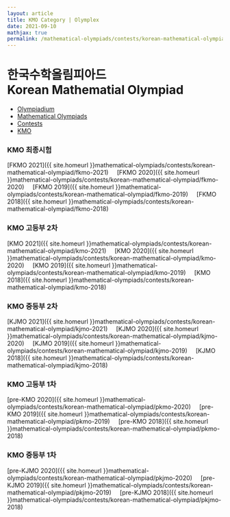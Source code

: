 ```yaml
---
layout: article
title: KMO Category | Olymplex
date: 2021-09-10
mathjax: true
permalink: /mathematical-olympiads/contests/korean-mathematical-olympiad/
---
```

# 한국수학올림피아드 <br> Korean Mathematial Olympiad
<ul class="breadcrumb">
	<li><a href="{{ site.homeurl }}">Olympiadium</a></li> 
	<li><a href="{{ site.homeurl }}mathematical-olympiads/">Mathematical Olympiads</a></li> 
	<li><a href="{{ site.homeurl }}mathematical-olympiads/contests/">Contests</a></li> 
	<li><a href="{{ site.homeurl }}mathematical-olympiads/contests/korean-mathematical-olympiad/">KMO</a></li>
</ul>

### KMO 최종시험
[FKMO 2021]({{ site.homeurl }}mathematical-olympiads/contests/korean-mathematical-olympiad/fkmo-2021)&nbsp;&nbsp;&nbsp;&nbsp;
[FKMO 2020]({{ site.homeurl }}mathematical-olympiads/contests/korean-mathematical-olympiad/fkmo-2020)&nbsp;&nbsp;&nbsp;&nbsp;
[FKMO 2019]({{ site.homeurl }}mathematical-olympiads/contests/korean-mathematical-olympiad/fkmo-2019)&nbsp;&nbsp;&nbsp;&nbsp;
[FKMO 2018]({{ site.homeurl }}mathematical-olympiads/contests/korean-mathematical-olympiad/fkmo-2018)&nbsp;&nbsp;&nbsp;&nbsp;
### KMO 고등부 2차
[KMO 2021]({{ site.homeurl }}mathematical-olympiads/contests/korean-mathematical-olympiad/kmo-2021)&nbsp;&nbsp;&nbsp;&nbsp;
[KMO 2020]({{ site.homeurl }}mathematical-olympiads/contests/korean-mathematical-olympiad/kmo-2020)&nbsp;&nbsp;&nbsp;&nbsp;
[KMO 2019]({{ site.homeurl }}mathematical-olympiads/contests/korean-mathematical-olympiad/kmo-2019)&nbsp;&nbsp;&nbsp;&nbsp;
[KMO 2018]({{ site.homeurl }}mathematical-olympiads/contests/korean-mathematical-olympiad/kmo-2018)&nbsp;&nbsp;&nbsp;&nbsp;
### KMO 중등부 2차
[KJMO 2021]({{ site.homeurl }}mathematical-olympiads/contests/korean-mathematical-olympiad/kjmo-2021)&nbsp;&nbsp;&nbsp;&nbsp;
[KJMO 2020]({{ site.homeurl }}mathematical-olympiads/contests/korean-mathematical-olympiad/kjmo-2020)&nbsp;&nbsp;&nbsp;&nbsp;
[KJMO 2019]({{ site.homeurl }}mathematical-olympiads/contests/korean-mathematical-olympiad/kjmo-2019)&nbsp;&nbsp;&nbsp;&nbsp;
[KJMO 2018]({{ site.homeurl }}mathematical-olympiads/contests/korean-mathematical-olympiad/kjmo-2018)&nbsp;&nbsp;&nbsp;&nbsp;
### KMO 고등부 1차
[pre-KMO 2020]({{ site.homeurl }}mathematical-olympiads/contests/korean-mathematical-olympiad/pkmo-2020)&nbsp;&nbsp;&nbsp;&nbsp;
[pre-KMO 2019]({{ site.homeurl }}mathematical-olympiads/contests/korean-mathematical-olympiad/pkmo-2019)&nbsp;&nbsp;&nbsp;&nbsp;
[pre-KMO 2018]({{ site.homeurl }}mathematical-olympiads/contests/korean-mathematical-olympiad/pkmo-2018)&nbsp;&nbsp;&nbsp;&nbsp;
### KMO 중등부 1차
[pre-KJMO 2020]({{ site.homeurl }}mathematical-olympiads/contests/korean-mathematical-olympiad/pkjmo-2020)&nbsp;&nbsp;&nbsp;&nbsp;
[pre-KJMO 2019]({{ site.homeurl }}mathematical-olympiads/contests/korean-mathematical-olympiad/pkjmo-2019)&nbsp;&nbsp;&nbsp;&nbsp;
[pre-KJMO 2018]({{ site.homeurl }}mathematical-olympiads/contests/korean-mathematical-olympiad/pkjmo-2018)&nbsp;&nbsp;&nbsp;&nbsp;
